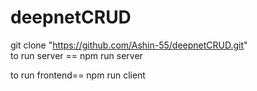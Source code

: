 # deepnetCRUD
git clone "https://github.com/Ashin-55/deepnetCRUD.git"        
to run server  == npm run server             

  to run frontend== npm run client
